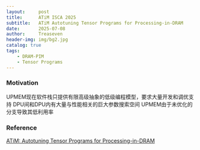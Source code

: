 ```yaml
---
layout:     post
title:      ATiM ISCA 2025
subtitle:   ATiM Autotuning Tensor Programs for Processing-in-DRAM
date:       2025-07-08
author:     Treaseven
header-img: img/bg2.jpg
catalog: true
tags:
    - DRAM-PIM
    - Tensor Programs
---
```


### Motivation
UPMEM现在软件栈只提供有限高级抽象的低级编程模型，要求大量开发和调优支持
DPU间和DPU内有大量与性能相关的巨大参数搜索空间
UPMEM由于未优化的分支导致其低利用率









### Reference
[ATiM: Autotuning Tensor Programs for Processing-in-DRAM](https://dl.acm.org/doi/pdf/10.1145/3695053.3731096)